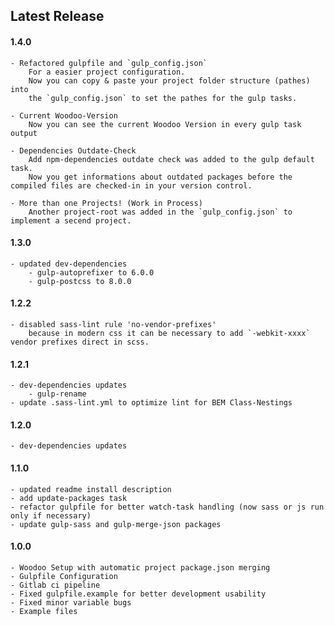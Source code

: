 ## Latest Release
#### 1.4.0
    - Refactored gulpfile and `gulp_config.json`
        For a easier project configuration.
        Now you can copy & paste your project folder structure (pathes) into 
        the `gulp_config.json` to set the pathes for the gulp tasks.
    
    - Current Woodoo-Version 
        Now you can see the current Woodoo Version in every gulp task output
    
    - Dependencies Outdate-Check
        Add npm-dependencies outdate check was added to the gulp default task. 
        Now you get informations about outdated packages before the compiled files are checked-in in your version control.
  
    - More than one Projects! (Work in Process)
        Another project-root was added in the `gulp_config.json` to implement a secend project. 

#### 1.3.0
	- updated dev-dependencies
		- gulp-autoprefixer to 6.0.0
		- gulp-postcss to 8.0.0

#### 1.2.2
	- disabled sass-lint rule 'no-vendor-prefixes'
	    because in modern css it can be necessary to add `-webkit-xxxx` vendor prefixes direct in scss.
	
#### 1.2.1
	- dev-dependencies updates
		- gulp-rename
	- update .sass-lint.yml to optimize lint for BEM Class-Nestings

#### 1.2.0
	- dev-dependencies updates

#### 1.1.0
	- updated readme install description
	- add update-packages task
	- refactor gulpfile for better watch-task handling (now sass or js run only if necessary)
	- update gulp-sass and gulp-merge-json packages

#### 1.0.0
	- Woodoo Setup with automatic project package.json merging
	- Gulpfile Configuration
	- Gitlab ci pipeline
	- Fixed gulpfile.example for better development usability
	- Fixed minor variable bugs
	- Example files
